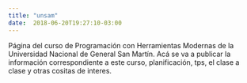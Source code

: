 ```yaml
---
title: "unsam"
date:  2018-06-20T19:27:10-03:00
---
```



Página del curso de Programación con Herramientas Modernas de la Universidad Nacional de General San Martín. Acá se va a publicar la información correspondiente a este curso, planificación, tps, el clase a clase y otras cositas de interes.